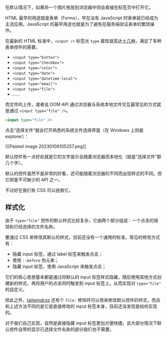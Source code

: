 在默认情况下，如果将一个图片拖放到浏览器中则会直接在标签页中打开它。

HTML 最早的用途就是表单（Forms），早在没有 JavaScript 时表单就已经成为主流应用。JavaScript 的最早用途也就是为了避免在服务端验证表单的繁琐操作。

在最新的 HTML 标准中，`<input />` 标签光 `type` 属性就高达[十几种](https://www.w3schools.com/html/html_form_input_types.asp)，满足了多种表单控件的需要。

* `<input type="button">`
* `<input type="checkbox">`
* `<input type="color">`
* `<input type="date"> `
* `<input type="datetime-local">`
* `<input type="email">`
* `<input type="file"> `
* ……

而文件的上传，或者说 DOM API 通过浏览器与系统本地文件交互最常见的方式就是通过 `<input type="file" />`。

```html
<input type="file" />
```

点击“选择文件”就会打开熟悉的系统文件选择界面（在 Windows 上则是 explorer）：

![[Pasted image 20230106105257.png]]

默认控件有一点好处就是它的文字提示会随着浏览器而本地化（就是“选择文件”那几个字）。

默认的控件虽然不是非常的好看，还可能随着浏览器的不同而出现样式的不同。但它却是不可缺少的 API 之一。

不过好在我们有 CSS 可以拯救它。

## 样式化

由于 `type="file"` 控件的默认样式比较复杂，它由两个部分组成：一个点击的按钮和已经选择的文件名称。

要通过 CSS 来修改其默认的样式，目前还没有一个通用的标准，常见的修改方式有：

* 隐藏 input 标签，通过 label 标签来触发点击；
* 使用 `::before` 伪元素；
* 隐藏 input 标签，使用 JavaScript 来触发点击；

它们的核心思想基本都是通过将默认的 input 标签样式隐藏，随后使用其他方式创建新的样式，再将用户的点击同时触发到 input 标签上。从而实现对 `type="file"` 的自定义。

除此之外，[tailwindcss](https://tailwindcss.com/docs/hover-focus-and-other-states#file-input-buttons) 还有个 `file:` 修饰符可以用来修改默认控件的样式，而且和上述方法不同的是它是直接修改的 input 标签本身，目前还没发现是如何实现的。

对于我们自己实现，自然是直接隐藏 input 标签更加方便快捷。且大部分情况下默认控件自带的显示已选择文件名称的部分我们也不需要。